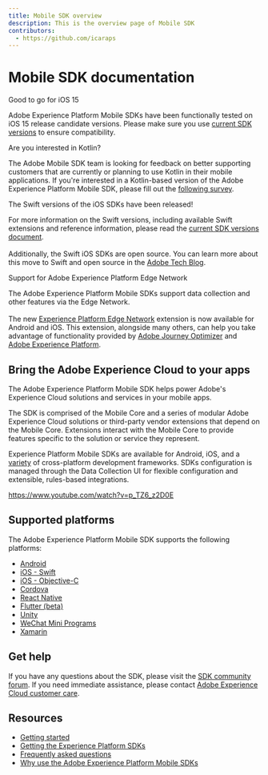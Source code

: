 ```yaml
---
title: Mobile SDK overview
description: This is the overview page of Mobile SDK
contributors:
  - https://github.com/icaraps 
---
```


# Mobile SDK documentation

<InlineAlert variant="success" slots="header, text"/>

Good to go for iOS 15

Adobe Experience Platform Mobile SDKs have been functionally tested on iOS 15 release candidate versions. Please make sure you use [current SDK versions](#) to ensure compatibility.

<InlineAlert variant="info" slots="header, text"/>

Are you interested in Kotlin?

The Adobe Mobile SDK team is looking for feedback on better supporting customers that are currently or planning to use Kotlin in their mobile applications. If you're interested in a Kotlin-based version of the Adobe Experience Platform Mobile SDK, please fill out the [following survey](https://forms.office.com/r/5E5d7pJivG).

<InlineAlert variant="info" slots="header, text"/>

The Swift versions of the iOS SDKs have been released! 

For more information on the Swift versions, including available Swift extensions and reference information, please read the [current SDK versions document](#).<br/><br/>Additionally, the Swift iOS SDKs are open source. You can learn more about this move to Swift and open source in the [Adobe Tech Blog](https://medium.com/adobetech/adobe-experience-platform-mobile-sdks-move-to-swift-for-ios-6aa67b67b4d4).

<InlineAlert variant="success" slots="header, text"/>

Support for Adobe Experience Platform Edge Network

The Adobe Experience Platform Mobile SDKs support data collection and other features via the Edge Network. <br/><br/> The new [Experience Platform Edge Network](#) extension is now available for Android and iOS. This extension, alongside many others, can help you take advantage of functionality provided by [Adobe Journey Optimizer](https://business.adobe.com/products/journey-optimizer/adobe-journey-optimizer.html) and [Adobe Experience Platform](https://business.adobe.com/products/experience-platform/adobe-experience-platform.html).

## Bring the Adobe Experience Cloud to your apps

The Adobe Experience Platform Mobile SDK helps power Adobe's Experience Cloud solutions and services in your mobile apps.

The SDK is comprised of the Mobile Core and a series of modular Adobe Experience Cloud solutions or third-party vendor extensions that depend on the Mobile Core. Extensions interact with the Mobile Core to provide features specific to the solution or service they represent.

Experience Platform Mobile SDKs are available for Android, iOS, and a [variety](#) of cross-platform development frameworks. SDKs configuration is managed through the Data Collection UI for flexible configuration and extensible, rules-based integrations.

<Media slots="video"/>

<https://www.youtube.com/watch?v=p_TZ6_z2D0E>

## Supported platforms

The Adobe Experience Platform Mobile SDK supports the following platforms:

- [Android](#)
- [iOS - Swift](#)
- [iOS - Objective-C](#)
- [Cordova](#)
- [React Native](#)
- [Flutter (beta)](#)
- [Unity](#)
- [WeChat Mini Programs](#)
- [Xamarin](#)

## Get help

If you have any questions about the SDK, please visit the [SDK community forum](https://forums.adobe.com/community/experience-cloud/platform/launch/sdk). If you need immediate assistance, please contact [Adobe Experience Cloud customer care](https://experienceleague.adobe.com/?support-solution=General#support).

## Resources

* [Getting started](./getting-started/index.md)
* [Getting the Experience Platform SDKs](./getting-started/get-the-sdk.md)
* [Frequently asked questions](./faq.md)
* [Why use the Adobe Experience Platform Mobile SDKs](https://medium.com/adobetech/accelerate-your-mobile-application-development-with-adobe-experience-platform-mobile-sdk-and-launch-ed023536d611)